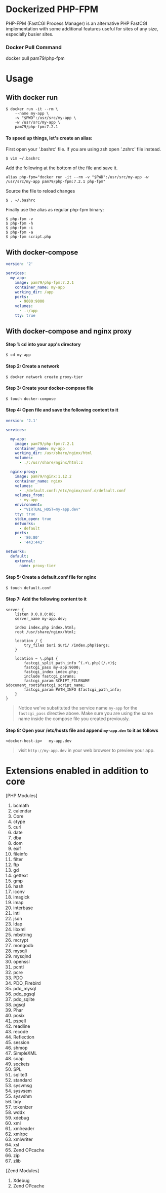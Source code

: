 # Dockerized PHP-FPM                                                      
                                                           
PHP-FPM (FastCGI Process Manager) is an alternative PHP FastCGI implementation with some additional features useful for sites of any size, especially busier sites.

### Docker Pull Command                                              
  docker pull pam79/php-fpm
                                             
# Usage                                                                    
                                                   
## With docker run                                                      
```shell
$ docker run -it --rm \
    --name my-app \
    -v "$PWD":/usr/src/my-app \
    -w /usr/src/my-app \
    pam79/php-fpm:7.2.1
```
                                             

#### To speed up things, let's create an alias:                             
                                                                          
First open your '.bashrc' file. If you are using zsh open '.zshrc' file instead.                          
```shell
$ vim ~/.bashrc
```                                             
                                                          

Add the following at the bottom of the file and save it.                    
```shell
alias php-fpm="docker run -it --rm -v "$PWD":/usr/src/my-app -w /usr/src/my-app pam79/php-fpm:7.2.1 php-fpm"
```
                                    

Source the file to reload changes                                                              
```shell 
$ . ~/.bashrc
```
                                                    

Finally use the alias as regular php-fpm binary:                       
```shell
$ php-fpm -v
$ php-fpm -h 
$ php-fpm -i 
$ php-fpm -a 
$ php-fpm script.php
```
                                                       

## With docker-compose
```yml 
version: '2'

services:
  my-app:
    image: pam79/php-fpm:7.2.1
    container_name: my-app
    working_dir: /app
    ports:
      - 9000:9000
    volumes:
      - .:/app 
    tty: true
```
                                        

## With docker-compose and nginx proxy                          
                                                       
#### Step 1: cd into your app's directory                                                 
`$ cd my-app`
                                                                  
#### Step 2: Create a network                                              
`$ docker network create proxy-tier`                                       
                                                    
#### Step 3: Create your docker-compose file                                
`$ touch docker-compose`
                                                                 
#### Step 4: Open file and save the following content to it                
```yml 
version: '2.1'

services:

  my-app:
    image: pam79/php-fpm:7.2.1
    container_name: my-app
    working_dir: /usr/share/nginx/html
    volumes:
      - ./:/usr/share/nginx/html:z

  nginx-proxy:
    image: pam79/nginx:1.12.2
    container_name: nginx
    volumes:
      - ./default.conf:/etc/nginx/conf.d/default.conf
    volumes_from:
      - my-app
    environment:
      - "VIRTUAL_HOST=my-app.dev"
    tty: true
    stdin_open: true
    networks: 
      - default
    ports:
      - '80:80'
      - '443:443'

networks:
  default:
    external:
      name: proxy-tier
``` 
                                                  

#### Step 5: Create a default.conf file for nginx                          
`$ touch default.conf`
                                                   
#### Step 7: Add the following content to it                       
```nginx 
server {
    listen 0.0.0.0:80;
    server_name my-app.dev;

    index index.php index.html;
    root /usr/share/nginx/html;

    location / {
        try_files $uri $uri/ /index.php?$args;
    }

    location ~ \.php$ {
        fastcgi_split_path_info ^(.+\.php)(/.+)$;
        fastcgi_pass my-app:9000;
        fastcgi_index index.php;
        include fastcgi_params;
        fastcgi_param SCRIPT_FILENAME $document_root$fastcgi_script_name;
        fastcgi_param PATH_INFO $fastcgi_path_info;
    }
}
```  
                                                                      

> Notice we've substituted the service name `my-app` for the `fastcgi_pass` directive above. Make sure you are using the same name inside the compose file you created previously.
                                                                            

#### Step 8: Open your /etc/hosts file and append `my-app.dev` to it as follows
    <docker-host-ip>   my-app.dev
                                                                 
> visit `http://my-app.dev` in your web browser to preview your app.
                                                                    
                                                                     
# Extensions enabled in addition to core                                       

[PHP Modules]                                                       
1. bcmath                                        
2. calendar                                               
3. Core                               
4. ctype                                
5. curl                              
6. date                             
7. dba                            
8. dom                           
9. exif                                
10. fileinfo                            
11. filter                              
12. ftp                                
13. gd                              
14. gettext                        
15. gmp                             
16. hash                       
17. iconv                        
18. imagick                         
19. imap                                            
20. interbase                               
21. intl                                 
22. json                                                    
23. ldap                                    
24. libxml                    
25. mbstring                      
26. mcrypt                       
27. mongodb                     
28. mysqli                            
29. mysqlnd                             
30. openssl                           
31. pcntl                           
32. pcre                         
33. PDO                          
34. PDO_Firebird                              
35. pdo_mysql                        
36. pdo_pgsql                             
37. pdo_sqlite                             
38. pgsql                          
39. Phar                          
40. posix                                      
41. pspell                           
42. readline                          
43. recode                                  
44. Reflection                          
45. session                                 
46. shmop               
47. SimpleXML                        
48. soap                               
49. sockets                        
50. SPL                              
51. sqlite3                             
52. standard                            
53. sysvmsg                                
54. sysvsem                               
55. sysvshm                          
56. tidy                                     
57. tokenizer                                       
58. wddx                               
59. xdebug                                
60. xml                               
61. xmlreader                                           
62. xmlrpc                             
63. xmlwriter                                    
64. xsl                                        
65. Zend OPcache                                     
66. zip                                
67. zlib                                

[Zend Modules]                                                      
1. Xdebug                                                            
2. Zend OPcache                                                    
